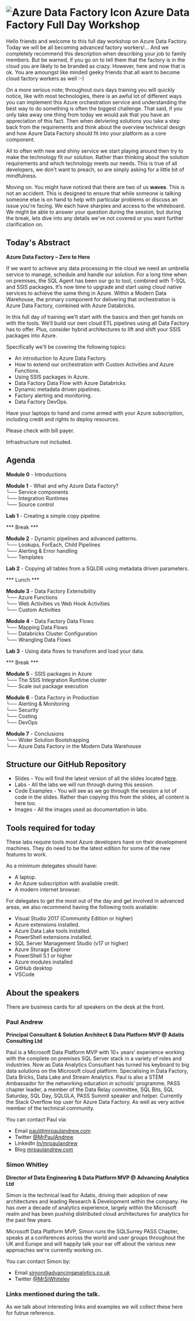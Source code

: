 # ![Azure Data Factory Icon](https://github.com/mrpaulandrew/DataFactoryPreconPublic/blob/master/Images/ADF%20Icon%20Small.png "ADF Icon") Azure Data Factory Full Day Workshop 
Hello friends and welcome to this full day workshop on Azure Data Factory. Today we will be all becoming advanced factory workers!... And we completely recommend this description when describing your job to family members. But be warned, if you go on to tell them that the factory is in the cloud you are likely to be branded as crazy. However, here and now that is ok. You are amoungst like minded geeky friends that all want to become cloud factory workers as well :-)

On a more serious note; throughout ours days training you will quickly notice, like with most technologies, there is an awful lot of different ways you can implement this Azure orchestration service and understanding the best way to do something is often the biggest challenge. That said, if you only take away one thing from today we would ask that you have an appreciation of this fact. Then when delviering solutions you take a step back from the requirements and think about the overview technical design and how Azure Data Factory should fit into your platform as a core component.

All to often with new and shiny service we start playing around then try to make the technology fit our solution. Rather than thinking about the solution requirements and which technology meets our needs. This is true of all developers, we don't want to preach, so are simply asking for a little bit of mindfulness.
  
Moving on. You might have noticed that there are two of us **waves**. This is not an accident. This is designed to ensure that while someone is talking someone else is on hand to help with particular problems or discuss an issue you're facing. We each have sharpies and access to the whiteboard. We might be able to answer your question during the session, but during the break, lets dive into any details we've not covered or you want further clarification on.

## Today's Abstract

__Azure Data Factory – Zero to Hero__

If we want to achieve any data processing in the cloud we need an umbrella service to manage, schedule and handle our solution. For a long time when on premises, the SQL Agent has been our go to tool, combined with T-SQL and SSIS packages. It’s now time to upgrade and start using cloud native services to achieve the same thing in Azure. Within a Modern Data Warehouse, the primary component for delivering that orchestration is Azure Data Factory, combined with Azure Databricks.

In this full day of training we’ll start with the basics and then get hands on with the tools. We’ll build our own cloud ETL pipelines using all Data Factory has to offer. Plus, consider hybrid architectures to lift and shift your SSIS packages into Azure.

Specifically we'll be covering the following topics:

* An introduction to Azure Data Factory.
* How to extend our orchestration with Custom Activities and Azure Functions.
* Using SSIS packages in Azure.
* Data Factory Data Flow with Azure Databricks
* Dynamic metadata driven pipelines.
* Factory alerting and monitoring.
* Data Factory DevOps.

Have your laptops to hand and come armed with your Azure subscription, including credit and rights to deploy resources.

Please check with bill payer.

Infrastructure not included.

## Agenda 

__Module 0__ - Introductions  

__Module 1__ - What and why Azure Data Factory?  
 └── Service components  
 └── Integration Runtimes  
 └── Source control  

__Lab 1__ - Creating a simple copy pipeline.

*** Break ***

__Module 2__ - Dynamic pipelines and advanced patterns.  
 └── Lookups, ForEach, Child Pipelines  
 └── Alerting & Error handling  
 └── Templates  

__Lab 2__ - Copying all tables from a SQLDB using metadata driven parameters.

*** Lunch ***  

__Module 3__ - Data Factory Extensibility  
 └── Azure Functions  
 └── Web Activities vs Web Hook Activities  
 └── Custom Activities  

__Module 4__ - Data Factory Data Flows  
 └── Mapping Data Flows  
 └── Databricks Cluster Configuration   
 └── Wrangling Data Flows  

__Lab 3__ - Using data flows to transform and load your data.

*** Break ***

__Module 5__ - SSIS packages in Azure  
 └── The SSIS Integration Runtime cluster  
 └── Scale out package execution  

__Module 6__ - Data Factory in Production  
 └── Alerting & Monitoring  
 └── Security  
 └── Costing  
 └── DevOps  

__Module 7__ - Conclusions  
 └── Wider Solution Bootstrapping  
 └── Azure Data Factory in the Modern Data Warehouse  


## Structure our GitHub Repository
- Slides - You will find the latest version of all the slides located [here](https://github.com/mrpaulandrew/AdatisBIinAzureWorkshop/tree/master/Slides). 
- Labs - All the labs we will run through during this session. 
- Code Examples - You will see as we go through the session a lot of code in the slides. Rather than copying this from the slides, all content is here too. 
- Images - All the images used as documentation in labs.  

## Tools required for today
These labs require tools most Azure developers have on their development machines. They do need to be the latest edition for some of the new features to work. 

As a minimum delegates should have:  
- A laptop.
- An Azure subscription with available credit.
- A modern internet browser.
 
For delegates to get the most out of the day and get involved in advanced areas, we also recommend having the following tools available:
- Visual Studio 2017 (Community Edition or higher) 
- Azure extensions installed.
- Azure Data Lake tools installed.
- PowerShell extensions installed.
- SQL Server Management Studio (v17 or higher)
- Azure Storage Explorer
- PowerShell 5.1 or higher
- Azure modules installed
- GitHub desktop
- VSCode 
 
## About the speakers
There are business cards for all speakers on the desk at the front. 

### Paul Andrew 
__Principal Consultant & Solution Architect & Data Platform MVP @ Adatis Consulting Ltd__

Paul is a Microsoft Data Platform MVP with 10+ years’ experience working with the complete on premises SQL Server stack in a variety of roles and industries. Now as Data Analytics Consultant has turned his keyboard to big data solutions on the Microsoft cloud platform. Specialising in Data Factory, Data Bricks, Data Lake and Stream Analytics. Paul is also a STEM Ambassador for the networking education in schools’ programme, PASS chapter leader, a member of the Data Relay committee, SQL Bits, SQL Saturday, SQL Day, SQLGLA, PASS Summit speaker and helper. Currently the Stack Overflow top user for Azure Data Factory. As well as very active member of the technical community.

You can contact Paul via:

- Email [paul@mrpaulandrew.com](mailto:paul@mrpaulandrew.com)
- Twitter [@MrPaulAndrew](https://twitter.com/MrPaulAndrew)
- LinkedIn [In/mrpaulandrew](https://www.linkedin.com/in/mrpaulandrew/)
- Blog [mrpaulandrew.com](https://mrpaulandrew.com)


### Simon Whitley
__Director of Data Engineering & Data Platform MVP @ Advancing Analytics Ltd__

Simon is the technical lead for Adatis, driving their adoption of new architectures and leading Research & Development within the company. He has over a decade of analytics experience, largely within the Microsoft realm and has been pushing distributed cloud architectures for analytics for the past few years.

Microsoft Data Platform MVP, Simon runs the SQLSurrey PASS Chapter, speaks at a conferences across the world and user groups throughout the UK and Europe and will happily talk your ear off about the various new approaches we're currently working on.

You can contact Simon by:
- Email [simon@advancinganalytics.co.uk](mailto:simon@advancinganalytics.co.uk) 
- Twitter [@MrSiWhiteley](https://twitter.com/MrSiWhiteley)

### Links mentioned during the talk. 

As we talk about interesting links and examples we will collect these here for futrue reference. 
